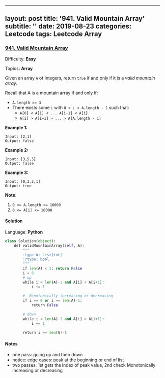 ---
layout: post
title: '941. Valid Mountain Array'
subtitle: ''
date: 2019-08-23
categories: Leetcode
tags: Leetcode Array
------
### [941\. Valid Mountain Array](https://leetcode.com/problems/valid-mountain-array/)

Difficulty: **Easy**

Topics: **Array**

Given an array `A` of integers, return `true` if and only if it is a _valid mountain array_.

Recall that A is a mountain array if and only if:

*   `A.length >= 3`
*   There exists some `i` with `0 < i < A.length - 1` such that:
    *   `A[0] < A[1] < ... A[i-1] < A[i]`
    *   `A[i] > A[i+1] > ... > A[A.length - 1]`

**Example 1:**

```
Input: [2,1]
Output: false
```


**Example 2:**

```
Input: [3,5,5]
Output: false
```


**Example 3:**

```
Input: [0,3,2,1]
Output: true
```


**Note:**

1.  `0 <= A.length <= 10000`
2.  `0 <= A[i] <= 10000 `


#### Solution

Language: **Python**

```python
class Solution(object):
    def validMountainArray(self, A):
        """
        :type A: List[int]
        :rtype: bool
        """
        if len(A) < 3: return False
        i = 0
        # up
        while i < len(A)-1 and A[i] < A[i+1]:
            i += 1
        
        #  Monotonically increasing or decreasing
        if i == 0 or i == len(A)-1:
            return False
        
        # down
        while i < len(A)-1 and A[i] > A[i+1]:
            i += 1
        
        return i == len(A)-1
```

#### Notes
- one pass: going up and then down 
- notice: edge cases: peak at the beginning or end of list
- two passes: 1st gets the index of peak value, 2nd check Monotonically increasing or decreasing